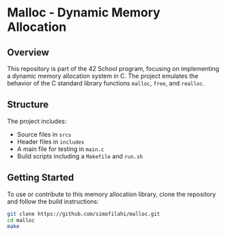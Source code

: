 # Malloc - Dynamic Memory Allocation

## Overview

This repository is part of the 42 School program, focusing on implementing a dynamic memory allocation system in C. The project emulates the behavior of the C standard library functions `malloc`, `free`, and `realloc`.

## Structure

The project includes:
- Source files in `srcs`
- Header files in `includes`
- A main file for testing in `main.c`
- Build scripts including a `Makefile` and `run.sh`

## Getting Started

To use or contribute to this memory allocation library, clone the repository and follow the build instructions:

```bash
git clone https://github.com/simofilahi/malloc.git
cd malloc
make
